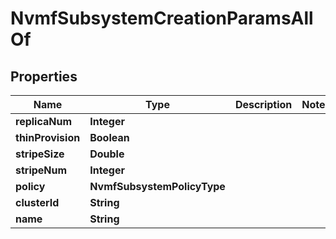 

# NvmfSubsystemCreationParamsAllOf


## Properties

Name | Type | Description | Notes
------------ | ------------- | ------------- | -------------
**replicaNum** | **Integer** |  | 
**thinProvision** | **Boolean** |  | 
**stripeSize** | **Double** |  | 
**stripeNum** | **Integer** |  | 
**policy** | **NvmfSubsystemPolicyType** |  | 
**clusterId** | **String** |  | 
**name** | **String** |  | 



